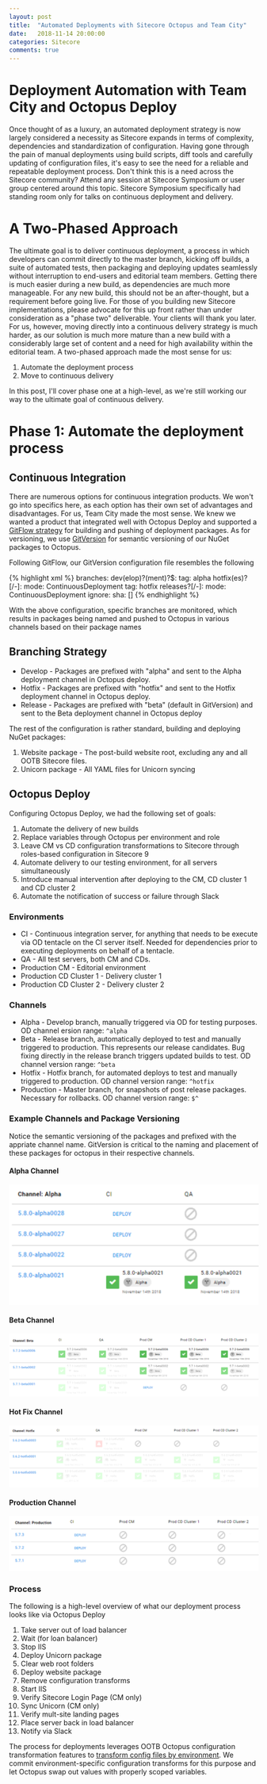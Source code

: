 ```yaml
---
layout: post
title:  "Automated Deployments with Sitecore Octopus and Team City"
date:   2018-11-14 20:00:00
categories: Sitecore
comments: true
---
```

# Deployment Automation with Team City and Octopus Deploy

Once thought of as a luxury, an automated deployment strategy is now largely considered a necessity as Sitecore expands in terms of complexity, dependencies and standardization of configuration. Having gone through the pain of manual deployments using build scripts, diff tools and carefully updating of configuration files, it's easy to see the need for a reliable and repeatable deployment process. Don't think this is a need across the Sitecore community? Attend any session at Sitecore Symposium or user group centered around this topic. Sitecore Symposium specifically had standing room only for talks on continuous deployment and delivery.

# A Two-Phased Approach

The ultimate goal is to deliver continuous deployment, a process in which developers can commit directly to the master branch, kicking off builds, a suite of automated tests, then packaging and deploying updates seamlessly without interruption to end-users and editorial team members. Getting there is much easier during a new build, as dependencies are much more manageable. For any new build, this should not be an after-thought, but a requirement before going live. For those of you building new Sitecore implementations, please advocate for this up front rather than under consideration as a "phase two" deliverable. Your clients will thank you later.
For us, however, moving directly into a continuous delivery strategy is much harder, as our solution is much more mature than a new build with a considerably large set of content and a need for high availability within the editorial team. A two-phased approach made the most sense for us:

1. Automate the deployment process
2. Move to continuous delivery

In this post, I'll cover phase one at a high-level, as we're still working our way to the ultimate goal of continuous delivery.

# Phase 1: Automate the deployment process

## Continuous Integration

There are numerous options for continuous integration products. We won't go into specifics here, as each option has their own set of advantages and disadvantages. For us, Team City made the most sense. We knew we wanted a product that integrated well with Octopus Deploy and supported a <a href="https://www.atlassian.com/git/tutorials/comparing-workflows/gitflow-workflow" target="_blank">GitFlow strategy</a> for building and pushing of deployment packages. As for versioning, we use <a href="https://gitversion.readthedocs.io/en/latest/" target="_blank">GitVersion</a> for semantic versioning of our NuGet packages to Octopus.

Following GitFlow, our GitVersion configuration file resembles the following

{% highlight xml %}
branches:
  dev(elop)?(ment)?$:
    tag: alpha
  hotfix(es)?[/-]:
    mode: ContinuousDeployment
    tag: hotfix
  releases?[/-]:
    mode: ContinuousDeployment
ignore:
  sha: []
{% endhighlight %}

With the above configuration, specific branches are monitored, which results in packages being named and pushed to Octopus in various channels based on their package names

## Branching Strategy

* Develop - Packages are prefixed with "alpha" and sent to the Alpha deployment channel in Octopus deploy.
* Hotfix - Packages are prefixed with "hotfix" and sent to the Hotfix deployment channel in Octopus deploy.
* Release - Packages are prefixed with "beta" (default in GitVersion) and sent to the Beta deployment channel in Octopus deploy

The rest of the configuration is rather standard, building and deploying NuGet packages:

1. Website package - The post-build website root, excluding any and all OOTB Sitecore files.
2. Unicorn package - All YAML files for Unicorn syncing

## Octopus Deploy

Configuring Octopus Deploy, we had the following set of goals:

1. Automate the delivery of new builds
2. Replace variables through Octopus per environment and role
3. Leave CM vs CD configuration transformations to Sitecore through roles-based configuration in Sitecore 9
4. Automate delivery to our testing environment, for all servers simultaneously
5. Introduce manual intervention after deploying to the CM, CD cluster 1 and CD cluster 2
6. Automate the notification of success or failure through Slack

### Environments

* CI - Continuous integration server, for anything that needs to be execute via OD tentacle on the CI server itself. Needed for dependencies prior to executing deployments on behalf of a tentacle.
* QA - All test servers, both CM and CDs.
* Production CM - Editorial environment
* Production CD Cluster 1 - Delivery cluster 1
* Production CD Cluster 2 - Delivery cluster 2

### Channels

* Alpha - Develop branch, manually triggered via OD for testing purposes. OD channel ersion range: `^alpha`
* Beta - Release branch, automatically deployed to test and manually triggered to production. This represents our release candidates. Bug fixing directly in the release branch triggers updated builds to test. OD channel version range: `^beta`
* Hotfix - Hotfix branch, for automated deploys to test and manually triggered to production. OD channel version range: `^hotfix`
* Production - Master branch, for snapshots of post release packages. Necessary for rollbacks. OD channel version range: `$^`

### Example Channels and Package Versioning

Notice the semantic versioning of the packages and prefixed with the appriate channel name. GitVersion is critical to the naming and placement of these packages for octopus in their respective channels.

#### Alpha Channel
![alpha](/assets/images/alpha-channel.png)

#### Beta Channel
![beta](/assets/images/beta-channel.png)

#### Hot Fix Channel
![hotfix](/assets/images/hotfix-channel.png)

#### Production Channel
![production](/assets/images/production-channel.png)

### Process

The following is a high-level overview of what our deployment process looks like via Octopus Deploy

1. Take server out of load balancer
2. Wait (for loan balancer)
3. Stop IIS
4. Deploy Unicorn package
5. Clear web root folders
6. Deploy website package
7. Remove configuration transforms
8. Start IIS
9. Verify Sitecore Login Page (CM only)
10. Sync Unicorn (CM only)
11. Verify mult-site landing pages
12. Place server back in load balancer
13. Notify via Slack

The process for deployments leverages OOTB Octopus configuration transformation features to <a href="https://octopus.com/docs/deployment-process/variables/environment-specific-configuration-transforms-with-sensitive-values-in-octopus" target="_blank">transform config files by environment</a>. We commit environment-specific configuration transforms for this purpose and let Octopus swap out values with properly scoped variables.
